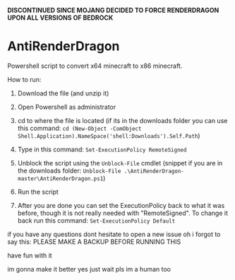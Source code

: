 **DISCONTINUED SINCE MOJANG DECIDED TO FORCE RENDERDRAGON UPON ALL VERSIONS OF BEDROCK**


# AntiRenderDragon
Powershell script to convert x64 minecraft to x86 minecraft.

How to run:

1. Download the file (and unzip it)

2. Open Powershell as administrator

3. cd to where the file is located (if its in the downloads folder you can use this command: `cd (New-Object -ComObject Shell.Application).NameSpace('shell:Downloads').Self.Path`)

4. Type in this command: `Set-ExecutionPolicy RemoteSigned`

5. Unblock the script using the `Unblock-File` cmdlet (snippet if you are in the downloads folder: `Unblock-File .\AntiRenderDragon-master\AntiRenderDragon.ps1`)

6. Run the script

7. After you are done you can set the ExecutionPolicy back to what it was before, though it is not really needed with "RemoteSigned". To change it back run this command: `Set-ExecutionPolicy Default`


if you have any questions dont hesitate to open a new issue
oh i forgot to say this: PLEASE MAKE A BACKUP BEFORE RUNNING THIS

have fun with it


im gonna make it better yes just wait pls im a human too
